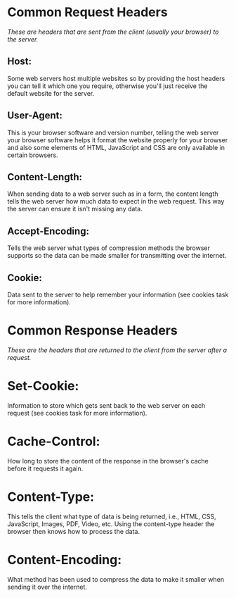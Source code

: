 # Common Request Headers

*These are headers that are sent from the client (usually your browser) to the server.*

## Host:
Some web servers host multiple websites so by providing the host headers you can tell it which one you require, otherwise you'll just receive the default website for the server.

## User-Agent:
This is your browser software and version number, telling the web server your browser software helps it format the website properly for your browser and also some elements of HTML, JavaScript and CSS are only available in certain browsers.

## Content-Length:
When sending data to a web server such as in a form, the content length tells the web server how much data to expect in the web request. This way the server can ensure it isn't missing any data.

## Accept-Encoding:
Tells the web server what types of compression methods the browser supports so the data can be made smaller for transmitting over the internet.


## Cookie:
Data sent to the server to help remember your information (see cookies task for more information).

# Common Response Headers

*These are the headers that are returned to the client from the server after a request.*

# Set-Cookie:
Information to store which gets sent back to the web server on each request (see cookies task for more information).

# Cache-Control:
How long to store the content of the response in the browser's cache before it requests it again.

# Content-Type:
This tells the client what type of data is being returned, i.e., HTML, CSS, JavaScript, Images, PDF, Video, etc. Using the content-type header the browser then knows how to process the data.

# Content-Encoding:
What method has been used to compress the data to make it smaller when sending it over the internet.